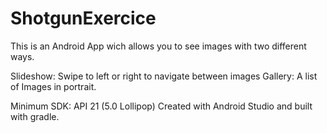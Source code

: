 # ShotgunExercice


This is an Android App wich allows you to see images with two different ways.

Slideshow: Swipe to left or right to navigate between images
Gallery: A list of Images in portrait.

Minimum SDK: API 21 (5.0 Lollipop)
Created with Android Studio and built with gradle.
